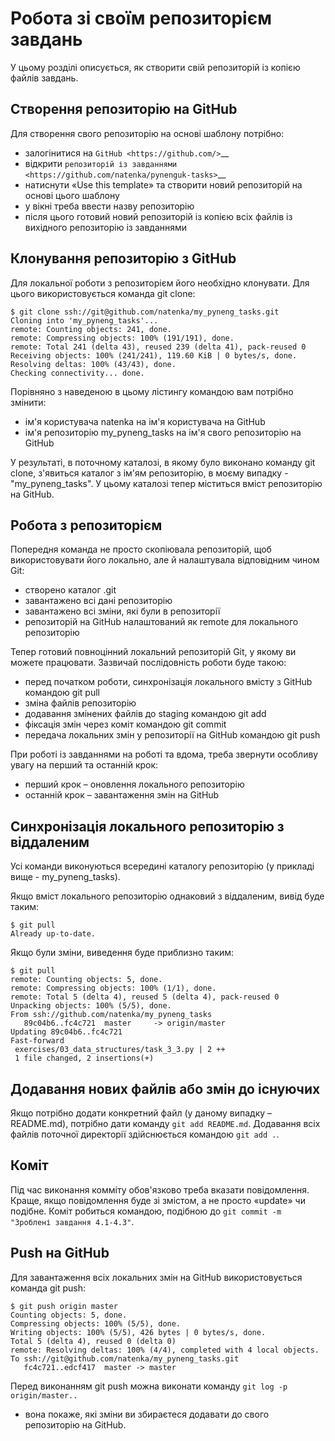 # Робота зі своїм репозиторієм завдань

У цьому розділі описується, як створити свій репозиторій із копією файлів завдань.


## Створення репозиторію на GitHub

Для створення свого репозиторію на основі шаблону потрібно:

-  залогінитися на `GitHub <https://github.com/>`__
-  відкрити `репозиторій із завданнями <https://github.com/natenka/pynenguk-tasks>`__
-  натиснути «Use this template» та створити новий репозиторій на основі цього шаблону
-  у вікні треба ввести назву репозиторію
-  після цього готовий новий репозиторій із копією всіх файлів із вихідного репозиторію із завданнями

## Клонування репозиторію з GitHub

Для локальної роботи з репозиторієм його необхідно клонувати.
Для цього використовується команда git clone:

```
$ git clone ssh://git@github.com/natenka/my_pyneng_tasks.git
Cloning into 'my_pyneng_tasks'...
remote: Counting objects: 241, done.
remote: Compressing objects: 100% (191/191), done.
remote: Total 241 (delta 43), reused 239 (delta 41), pack-reused 0
Receiving objects: 100% (241/241), 119.60 KiB | 0 bytes/s, done.
Resolving deltas: 100% (43/43), done.
Checking connectivity... done.
```

Порівняно з наведеною в цьому лістингу командою вам потрібно змінити:

-  ім'я користувача natenka на ім'я користувача на GitHub
-  ім'я репозиторію my_pyneng_tasks на ім'я свого репозиторію на GitHub

У результаті, в поточному каталозі, в якому було виконано команду git clone,
з'явиться каталог з ім'ям репозиторію, в моєму випадку - "my_pyneng_tasks". У
цьому каталозі тепер міститься вміст репозиторію на GitHub.


## Робота з репозиторієм

Попередня команда не просто скопіювала репозиторій, щоб використовувати його
локально, але й налаштувала відповідним чином Git:

-  створено каталог .git
-  завантажено всі дані репозиторію
-  завантажено всі зміни, які були в репозиторії
-  репозиторій на GitHub налаштований як remote для локального репозиторію

Тепер готовий повноцінний локальний репозиторій Git, у якому ви можете
працювати. Зазвичай послідовність роботи буде такою:

-  перед початком роботи, синхронізація локального вмісту з GitHub командою git pull
-  зміна файлів репозиторію
-  додавання змінених файлів до staging командою git add
-  фіксація змін через коміт командою git commit
-  передача локальних змін у репозиторії на GitHub командою git push

При роботі із завданнями на роботі та вдома, треба звернути особливу увагу на перший та останній крок:

-  перший крок – оновлення локального репозиторію
-  останній крок – завантаження змін на GitHub


## Синхронізація локального репозиторію з віддаленим

Усі команди виконуються всередині каталогу репозиторію (у прикладі вище - my_pyneng_tasks).

Якщо вміст локального репозиторію однаковий з віддаленим, вивід буде таким:

```
$ git pull
Already up-to-date.
```

Якщо були зміни, виведення буде приблизно таким:

```
$ git pull
remote: Counting objects: 5, done.
remote: Compressing objects: 100% (1/1), done.
remote: Total 5 (delta 4), reused 5 (delta 4), pack-reused 0
Unpacking objects: 100% (5/5), done.
From ssh://github.com/natenka/my_pyneng_tasks
   89c04b6..fc4c721  master     -> origin/master
Updating 89c04b6..fc4c721
Fast-forward
 exercises/03_data_structures/task_3_3.py | 2 ++
 1 file changed, 2 insertions(+)
```

## Додавання нових файлів або змін до існуючих

Якщо потрібно додати конкретний файл (у даному випадку – README.md), потрібно
дати команду ``git add README.md``. Додавання всіх файлів поточної директорії
здійснюється командою ``git add .``.


## Коміт

Під час виконання комміту обов'язково треба вказати повідомлення. Краще, якщо
повідомлення буде зі змістом, а не просто «update» чи подібне. Коміт робиться
командою, подібною до ``git commit -m "Зроблені завдання 4.1-4.3"``.

## Push на GitHub

Для завантаження всіх локальних змін на GitHub використовується команда git
push:

```
$ git push origin master
Counting objects: 5, done.
Compressing objects: 100% (5/5), done.
Writing objects: 100% (5/5), 426 bytes | 0 bytes/s, done.
Total 5 (delta 4), reused 0 (delta 0)
remote: Resolving deltas: 100% (4/4), completed with 4 local objects.
To ssh://git@github.com/natenka/my_pyneng_tasks.git
   fc4c721..edcf417  master -> master
```

Перед виконанням git push можна виконати команду ``git log -p origin/master..``
- вона покаже, які зміни ви збираєтеся додавати до свого репозиторію на GitHub.

